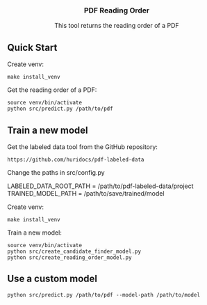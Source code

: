 <h3 align="center">PDF Reading Order</h3>
<p align="center">This tool returns the reading order of a PDF</p>

## Quick Start
Create venv:

    make install_venv

Get the reading order of a PDF:

    source venv/bin/activate
    python src/predict.py /path/to/pdf


## Train a new model

Get the labeled data tool from the GitHub repository:

    https://github.com/huridocs/pdf-labeled-data

Change the paths in src/config.py

LABELED_DATA_ROOT_PATH = /path/to/pdf-labeled-data/project
TRAINED_MODEL_PATH = /path/to/save/trained/model

Create venv:

    make install_venv

Train a new model:

    source venv/bin/activate
    python src/create_candidate_finder_model.py
    python src/create_reading_order_model.py

## Use a custom model
    
    python src/predict.py /path/to/pdf --model-path /path/to/model
    